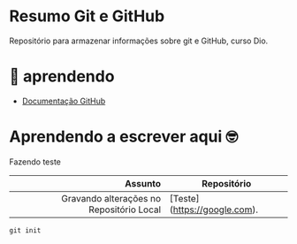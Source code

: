 
# Resumo Git e GitHub

Repositório para armazenar informações sobre git e GitHub, curso Dio.

# 🦽 aprendendo

- [Documentação GitHub](https://github.com/claudio1oo)

# Aprendendo a escrever aqui 🤓

Fazendo teste

| Assunto | Repositório |
|-----:|-----------|
| Gravando alterações no Repositório Local | [Teste] (https://google.com). |


```
git init
```

 